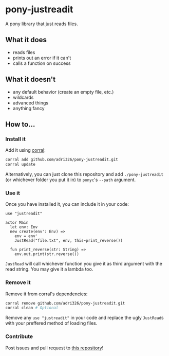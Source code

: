 # pony-justreadit

A pony library that just reads files.

## What it does

- reads files
- prints out an error if it can't
- calls a function on success

## What it doesn't

- any default behavior (create an empty file, etc.)
- wildcards
- advanced things
- anything fancy

## How to...

### Install it

Add it using [corral](https://github.com/ponylang/corral):

```sh
corral add github.com/adri326/pony-justreadit.git
corral update
```

Alternatively, you can just clone this repository and add `./pony-justreadit` (or whichever folder you put it in) to `ponyc`'s `--path` argument.

### Use it

Once you have installed it, you can include it in your code:

```pony
use "justreadit"

actor Main
  let env: Env
  new create(env': Env) =>
    env = env'
    JustRead("file.txt", env, this~print_reverse())

  fun print_reverse(str: String) =>
    env.out.print(str.reverse())
```

`JustRead` will call whichever function you give it as third argument with the read string. You may give it a lambda too.

### Remove it

Remove it from corral's dependencies:

```sh
corral remove github.com/adri326/pony-justreadit.git
corral clean # Optional
```

Remove any `use "justreadit"` in your code and replace the ugly `JustRead`s with your preffered method of loading files.

### Contribute

Post issues and pull request to [this repository](https://github.com/adri326/pony-justreadit/)!
